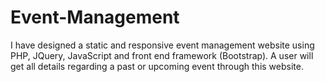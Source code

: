 # Event-Management
I have designed a static and responsive event management website using PHP, JQuery, JavaScript and front end framework (Bootstrap). A user will get all details regarding a past or upcoming event through this website. 
